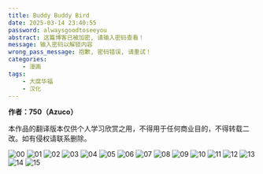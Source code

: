 ```yaml
---
title: Buddy Buddy Bird
date: 2025-03-14 23:40:55
password: alwaysgoodtoseeyou
abstract: 这篇博客已被加密, 请输入密码查看！
message: 输入密码以解锁内容
wrong_pass_message: 抱歉, 密码错误, 请重试！
categories:
    - 漫画
tags:
    - 大腐华福
    - 汉化
---
```

**作者：750（Azuco）**

本作品的翻译版本仅供个人学习欣赏之用，不得用于任何商业目的，不得转载二改。如有侵权请联系删除。

![00](/image_2/00.avif)
![01](/image_2/01.avif)
![02](/image_2/02.avif)
![03](/image_2/03.avif)
![04](/image_2/04.avif)
![05](/image_2/05.avif)
![06](/image_2/06.avif)
![07](/image_2/07.avif)
![08](/image_2/08.avif)
![09](/image_2/09.avif)
![10](/image_2/10.avif)
![11](/image_2/11.avif)
![12](/image_2/12.avif)
![13](/image_2/13.avif)
![14](/image_2/14.avif)
![15](/image_2/15.avif)